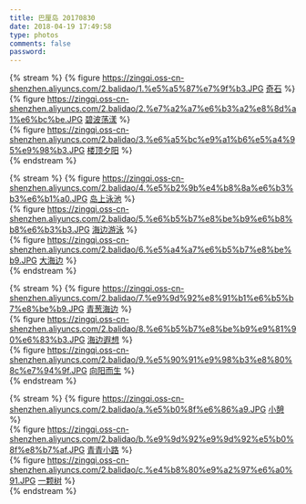 ```yaml
---
title: 巴厘岛 20170830
date: 2018-04-19 17:49:58
type: photos
comments: false
password:
---
```





{% stream %}
{% figure 
https://zingqi.oss-cn-shenzhen.aliyuncs.com/2.balidao/1.%e5%a5%87%e7%9f%b3.JPG
[奇石](https://zingqi.oss-cn-shenzhen.aliyuncs.com/2.balidao/1.%e5%a5%87%e7%9f%b3.JPG)
%}  
{% figure 
https://zingqi.oss-cn-shenzhen.aliyuncs.com/2.balidao/2.%e7%a2%a7%e6%b3%a2%e8%8d%a1%e6%bc%be.JPG
[碧波荡漾](https://zingqi.oss-cn-shenzhen.aliyuncs.com/2.balidao/2.%e7%a2%a7%e6%b3%a2%e8%8d%a1%e6%bc%be.JPG)
%}  
{% figure 
https://zingqi.oss-cn-shenzhen.aliyuncs.com/2.balidao/3.%e6%a5%bc%e9%a1%b6%e5%a4%95%e9%98%b3.JPG
[楼顶夕阳](https://zingqi.oss-cn-shenzhen.aliyuncs.com/2.balidao/3.%e6%a5%bc%e9%a1%b6%e5%a4%95%e9%98%b3.JPG)
%}  
{% endstream %}


{% stream %}
{% figure 
https://zingqi.oss-cn-shenzhen.aliyuncs.com/2.balidao/4.%e5%b2%9b%e4%b8%8a%e6%b3%b3%e6%b1%a0.JPG
[岛上泳池](https://zingqi.oss-cn-shenzhen.aliyuncs.com/2.balidao/4.%e5%b2%9b%e4%b8%8a%e6%b3%b3%e6%b1%a0.JPG)
%}  
{% figure 
https://zingqi.oss-cn-shenzhen.aliyuncs.com/2.balidao/5.%e6%b5%b7%e8%be%b9%e6%b8%b8%e6%b3%b3.JPG
[海边游泳](https://zingqi.oss-cn-shenzhen.aliyuncs.com/2.balidao/5.%e6%b5%b7%e8%be%b9%e6%b8%b8%e6%b3%b3.JPG)
%}  
{% figure 
https://zingqi.oss-cn-shenzhen.aliyuncs.com/2.balidao/6.%e5%a4%a7%e6%b5%b7%e8%be%b9.JPG
[大海边](https://zingqi.oss-cn-shenzhen.aliyuncs.com/2.balidao/6.%e5%a4%a7%e6%b5%b7%e8%be%b9.JPG)
%}  
{% endstream %}


{% stream %}
{% figure 
https://zingqi.oss-cn-shenzhen.aliyuncs.com/2.balidao/7.%e9%9d%92%e8%91%b1%e6%b5%b7%e8%be%b9.JPG
[青葱海边](https://zingqi.oss-cn-shenzhen.aliyuncs.com/2.balidao/7.%e9%9d%92%e8%91%b1%e6%b5%b7%e8%be%b9.JPG)
%}  
{% figure 
https://zingqi.oss-cn-shenzhen.aliyuncs.com/2.balidao/8.%e6%b5%b7%e8%be%b9%e9%81%90%e6%83%b3.JPG
[海边遐想](https://zingqi.oss-cn-shenzhen.aliyuncs.com/2.balidao/8.%e6%b5%b7%e8%be%b9%e9%81%90%e6%83%b3.JPG)
%}  
{% figure 
https://zingqi.oss-cn-shenzhen.aliyuncs.com/2.balidao/9.%e5%90%91%e9%98%b3%e8%80%8c%e7%94%9f.JPG
[向阳而生](https://zingqi.oss-cn-shenzhen.aliyuncs.com/2.balidao/9.%e5%90%91%e9%98%b3%e8%80%8c%e7%94%9f.JPG)
%}  
{% endstream %}


{% stream %}
{% figure 
https://zingqi.oss-cn-shenzhen.aliyuncs.com/2.balidao/a.%e5%b0%8f%e6%86%a9.JPG
[小憩](https://zingqi.oss-cn-shenzhen.aliyuncs.com/2.balidao/a.%e5%b0%8f%e6%86%a9.JPG)
%}  
{% figure 
https://zingqi.oss-cn-shenzhen.aliyuncs.com/2.balidao/b.%e9%9d%92%e9%9d%92%e5%b0%8f%e8%b7%af.JPG
[青青小路](https://zingqi.oss-cn-shenzhen.aliyuncs.com/2.balidao/b.%e9%9d%92%e9%9d%92%e5%b0%8f%e8%b7%af.JPG)
%}  
{% figure 
https://zingqi.oss-cn-shenzhen.aliyuncs.com/2.balidao/c.%e4%b8%80%e9%a2%97%e6%a0%91.JPG
[一颗树](https://zingqi.oss-cn-shenzhen.aliyuncs.com/2.balidao/c.%e4%b8%80%e9%a2%97%e6%a0%91.JPG)
%}  
{% endstream %}
